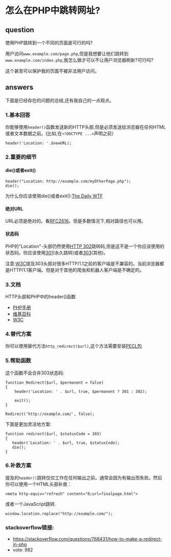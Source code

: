 # 怎么在PHP中跳转网址?

## question
使用PHP跳转到一个不同的页面是可行的吗?

用户访问`www.example.com/page.php`,但是我想要让他们跳转到`www.example.com/index.php`,我怎么做才可以不让用户浏览器刷新?可行吗?

这个甚至可以保护我的页面不被非法用户访问。
	
## answers
下面是已经存在的问题的总结,还有我自己的一点观点。

### 1.基本回答

你能够使用`header()`函数发送新的HTTP头部,但是必须发送给浏览器在任何HTML或者文本数据之前。(比如,在`<!DOCTYPE ...>`声明之前）

	header('Location: '.$newURL);
	
### 2.重要的细节
#### die()或者exit()

	header("Location: http://example.com/myOtherPage.php");
	die();
	
为什么你应该使用die()或者exit():[The Daily WTF](http://thedailywtf.com/articles/WellIntentioned-Destruction)

#### 绝对URL
URL必须是绝对的。看[RFC2616](https://www.w3.org/Protocols/rfc2616/rfc2616-sec14.html#sec14.30)。但是多数情况下,相对路径也可以用。

#### 状态码
PHP的"Location"-头部仍然使用[HTTP 302](https://en.wikipedia.org/wiki/HTTP_302)跳转码,但是这不是一个你应该使用的状态码。你应该使用[301](https://en.wikipedia.org/wiki/HTTP_301)(永久跳转)或者[303](https://en.wikipedia.org/wiki/HTTP_303)(其他)。

注意:[W3C](https://www.w3.org/Protocols/rfc2616/rfc2616-sec10.html#sec10.3.4)提及303头部对很多HTTP/1.1之前的客户端是不兼容的。当前浏览器都是HTTP/1.1客户端。但是对于其他的爬虫和机器人客户端是不确定的。

### 3.文档
HTTP头部和PHP中的header()函数
* [PHP手册](http://www.php.net/manual/en/function.header.php)
* [维基百科](https://en.wikipedia.org/wiki/List_of_HTTP_headers#Responses)
* [W3C](https://www.w3.org/Protocols/rfc2616/rfc2616-sec14.html#sec14.30)

### 4.替代方案
你可以使用替代方法`http_redirect($url)`,这个方法需要安装[PECL包](http://pecl.php.net/package/pecl_http)

### 5.帮助函数
这个函数不会合并303状态码:

	function Redirect($url, $permanent = false)
	{
	    header('Location: ' . $url, true, $permanent ? 301 : 302);
	
	    exit();
	}

	Redirect('http://example.com/', false);
	
下面是更加灵活地方案:

	function redirect($url, $statusCode = 303)
	{
	   header('Location: ' . $url, true, $statusCode);
	   die();
	}

### 6.补救方案
提及的`header()`跳转仅仅工作在任何输出之前。通常会因为有输出而失败。然后你可以使用一个HTML头部补救：

	<meta http-equiv="refresh" content="0;url=finalpage.html">
	
或者一个JavaScript跳转.

	window.location.replace("http://example.com/");

### stackoverflow链接: 
* https://stackoverflow.com/questions/768431/how-to-make-a-redirect-in-php
* vote: 982